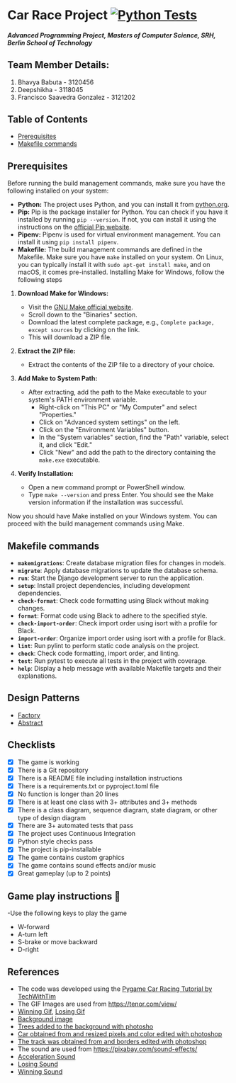 # Car Race Project [![Python Tests](https://github.com/babutabhavya/CarRaceProject/actions/workflows/python.yml/badge.svg)](https://github.com/babutabhavya/CarRaceProject/actions/workflows/python.yml)

#### ***Advanced Programming Project, Masters of Computer Science, SRH, Berlin School of Technology***

## Team Member Details:
1.  Bhavya Babuta - 3120456
2.  Deepshikha - 3118045
3.  Francisco Saavedra Gonzalez - 3121202

## Table of Contents

- [Prerequisites](#prerequisites)
- [Makefile commands](#makefile-commands)

## Prerequisites

Before running the build management commands, make sure you have the following installed on your system:

- **Python:** The project uses Python, and you can install it from [python.org](https://www.python.org/).
- **Pip:** Pip is the package installer for Python. You can check if you have it installed by running `pip --version`. If not, you can install it using the instructions on the [official Pip website](https://pip.pypa.io/en/stable/installation/).
- **Pipenv:** Pipenv is used for virtual environment management. You can install it using `pip install pipenv`.
- **Makefile:** The build management commands are defined in the Makefile. Make sure you have `make` installed on your system. On Linux, you can typically install it with `sudo apt-get install make`, and on macOS, it comes pre-installed. Installing Make for Windows, follow the following steps

1. **Download Make for Windows:**
   - Visit the [GNU Make official website](http://gnuwin32.sourceforge.net/packages/make.htm).
   - Scroll down to the "Binaries" section.
   - Download the latest complete package, e.g., `Complete package, except sources` by clicking on the link.
   - This will download a ZIP file.

2. **Extract the ZIP file:**
   - Extract the contents of the ZIP file to a directory of your choice.

3. **Add Make to System Path:**
   - After extracting, add the path to the Make executable to your system's PATH environment variable.
     - Right-click on "This PC" or "My Computer" and select "Properties."
     - Click on "Advanced system settings" on the left.
     - Click on the "Environment Variables" button.
     - In the "System variables" section, find the "Path" variable, select it, and click "Edit."
     - Click "New" and add the path to the directory containing the `make.exe` executable.

4. **Verify Installation:**
   - Open a new command prompt or PowerShell window.
   - Type `make --version` and press Enter. You should see the Make version information if the installation was successful.

Now you should have Make installed on your Windows system. You can proceed with the build management commands using Make.


## Makefile commands

- **`makemigrations`**: Create database migration files for changes in models.
- **`migrate`**: Apply database migrations to update the database schema.
- **`run`**: Start the Django development server to run the application.
- **`setup`**: Install project dependencies, including development dependencies.
- **`check-format`**: Check code formatting using Black without making changes.
- **`format`**: Format code using Black to adhere to the specified style.
- **`check-import-order`**: Check import order using isort with a profile for Black.
- **`import-order`**: Organize import order using isort with a profile for Black.
- **`lint`**: Run pylint to perform static code analysis on the project.
- **`check`**: Check code formatting, import order, and linting.
- **`test`**: Run pytest to execute all tests in the project with coverage.
- **`help`**: Display a help message with available Makefile targets and their explanations.

## Design Patterns

- [Factory](https://github.com/Deepshikha1611/CarRaceProject/blob/main/src/components/animations/main.py)
- [Abstract](https://github.com/Deepshikha1611/CarRaceProject/blob/main/src/base/car.py)


## Checklists

- [x] The game is working
- [x] There is a Git repository
- [x] There is a README file including installation instructions
- [x] There is a requirements.txt or pyproject.toml file
- [x] No function is longer than 20 lines
- [x] There is at least one class with 3+ attributes and 3+ methods
- [x] There is a class diagram, sequence diagram, state diagram, or other type of design diagram
- [x] There are 3+ automated tests that pass
- [x] The project uses Continuous Integration
- [x] Python style checks pass
- [x] The project is pip-installable
- [x] The game contains custom graphics
- [x] The game contains sound effects and/or music
- [x] Great gameplay (up to 2 points)

## Game play instructions :car:

-Use the following keys to play the game

- W-forward
- A-turn left
- S-brake or move backward
- D-right

## References

- The code was developed using the [Pygame Car Racing Tutorial by TechWithTim](https://www.youtube.com/watch?v=L3ktUWfAMPg&t=2292s)
- The GIF Images are used from https://tenor.com/view/
- [Winning Gif](https://tenor.com/view/wow-winning-race-car-racing-car-racer-gif-15169358), [Losing Gif](https://tenor.com/view/out-of-control-motorsports-on-nbc-nascar-on-nbc-lose-control-drifting-gif-18116496)
- [Background image](https://www.istockphoto.com/de/vektor/textur-von-gr%C3%BCnem-gras-auf-dem-fu%C3%9Fballplatz-gm1397509122-451918466mediatype=illustration&phrase=grass+top+view)
- [Trees added to the background with photosho](https://pngtree.com/freepng/green-cartoon-forest-material-big-tree-illustration-tree-clipart_5563889.html)
- [Car obtained from and resized pixels and color edited with photoshop](https://pngtree.com/freepng/cool-sports-car-top-view-vector_9068335.html)
- [The track was obtained from and borders edited with photoshop](https://www.pngwing.com/en/free-png-hvbdh)
- The sound are used from https://pixabay.com/sound-effects/
- [Acceleration Sound](https://pixabay.com/sound-effects/car-acceleration-inside-car-7087/)
- [Losing Sound](https://pixabay.com/sound-effects/8-bit-video-game-fail-version-2-145478/)
- [Winning Sound](https://pixabay.com/sound-effects/crowd-cheering-143103/)
